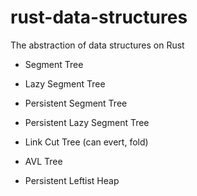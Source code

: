 # rust-data-structures

The abstraction of data structures on Rust

- Segment Tree
- Lazy Segment Tree
- Persistent Segment Tree
- Persistent Lazy Segment Tree
- Link Cut Tree (can evert, fold)
- AVL Tree

- Persistent Leftist Heap
